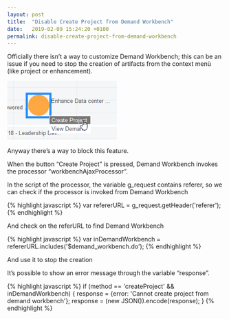 ```yaml
---
layout: post
title:  "Disable Create Project from Demand Workbench"
date:   2019-02-09 15:24:20 +0100
permalink: disable-create-project-from-demand-workbench
---
```

Officially there isn’t a way to customize Demand Workbench; this can be an issue if you need to stop the creation of artifacts from the context menù (like project or enhancement).

![Demand workbench screen create project context menù](/assets/dmn_workbench_create_project.png)

Anyway there’s a way to block this feature.

When the button “Create Project” is pressed, Demand Workbench invokes the processor “workbenchAjaxProcessor”.

In the script of the processor, the variable g_request contains referer, so we can check if the processor is invoked from Demand Workbench

{% highlight javascript %}
var refererURL = g_request.getHeader('referer');
{% endhighlight %}

And check on the referURL to find Demand Workbench

{% highlight javascript %}
var inDemandWorkbench = refererURL.includes('$demand_workbench.do');
{% endhighlight %}

And use it to stop the creation

It’s possible to show an error message through the variable “response”.

{% highlight javascript %}
if (method == 'createProject' && inDemandWorkbench) {
        response = {error: 'Cannot create project from demand workbench'};
        response = (new JSON()).encode(response);
}
{% endhighlight %}